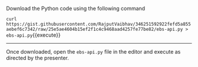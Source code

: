 Download the Python code using the following command

`curl https://gist.githubusercontent.com/RajputVaibhav/346251592922fefd5a855aebef6c7342/raw/25e5ae4604b15ef2f1c4c9468aad4257fe77be82/ebs-api.py > ebs-api.py`{{execute}}

---

Once downloaded, open the `ebs-api.py` file in the editor and execute as directed by the presenter.